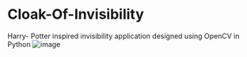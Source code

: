 # Cloak-Of-Invisibility
Harry- Potter inspired invisibility application designed using OpenCV in Python
![image](https://user-images.githubusercontent.com/62544124/96988944-a5494780-1542-11eb-84bb-1e40d6a7d25d.png)

